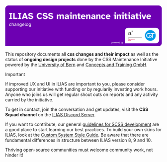 ![ILIAS CSS Maintenance Initiative Changelog](imgs/top-level/header_ILIAS-CSS-maintenance-initiative_changelog.png)

This repository documents all **css changes and their impact** as well as the status of **ongoing design projects** done by the CSS Maintenance Initiative powered by the [University of Bern](https://www.unibe.ch/) and [Concepts and Training GmbH](https://concepts-and-training.de/).

> [!IMPORTANT]
> If improved UX and UI in ILIAS are important to you, please consider supporting our initiative with funding or by regularily investing work hours. Anyone who joins us will get regular shout outs on reports and any activity carried by the initiative.

To get in contact, join the conversation and get updates, visit the **CSS Squad channel** on the [ILIAS Discord Server](https://discord.gg/H9v2v2Ar2T).

If you want to contribute, our general [guidelines for SCSS development](https://github.com/ILIAS-eLearning/ILIAS/blob/release_10/templates/Guidelines_SCSS-Coding.md) are a good place to start learning our best practices. To build your own skins for ILIAS, look at the [Custom System Style Guide](https://github.com/ILIAS-eLearning/ILIAS/blob/release_10/templates/Readme.md). Be aware that there are fundamental differences in structure between ILIAS version 8, 9 and 10.

Thriving open-source communities must welcome community work, not hinder it!
